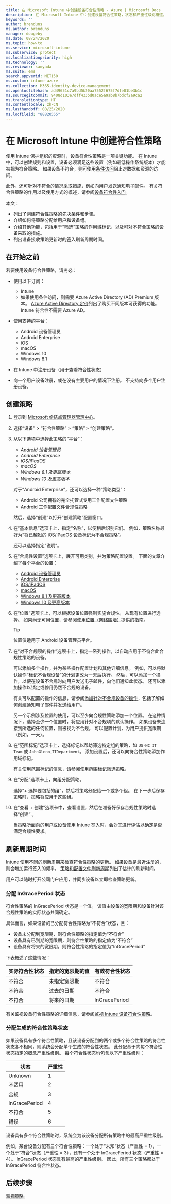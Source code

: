```yaml
---
title: 在 Microsoft Intune 中创建设备符合性策略 - Azure | Microsoft Docs
description: 在 Microsoft Intune 中：创建设备符合性策略，状态和严重性级别概述，使用 InGracePeriod 状态，使用条件访问，处理不具有分配策略的设备，以及 Azure 门户和经典门户中的符合性的差别
keywords: ''
author: brenduns
ms.author: brenduns
manager: dougeby
ms.date: 08/24/2020
ms.topic: how-to
ms.service: microsoft-intune
ms.subservice: protect
ms.localizationpriority: high
ms.technology: ''
ms.reviewer: samyada
ms.suite: ems
search.appverid: MET150
ms.custom: intune-azure
ms.collection: M365-identity-device-management
ms.openlocfilehash: ad49651c7a9bd5b20aa7552f675f7dfe01be3b1c
ms.sourcegitcommit: 9408d103e7dff433bd0ace5a9ab8b7bdcf2a9ca2
ms.translationtype: HT
ms.contentlocale: zh-CN
ms.lasthandoff: 08/25/2020
ms.locfileid: "88820555"
---
```

# <a name="create-a-compliance-policy-in-microsoft-intune"></a>在 Microsoft Intune 中创建符合性策略

使用 Intune 保护组织的资源时，设备符合性策略是一项关键功能。 在 Intune 中，可以创建规则和设置，设备必须满足这些设置（例如最低操作系统版本）才能被视为符合策略。 如果设备不符合，则可使用[条件访问](conditional-access.md)阻止对数据和资源的访问。

此外，还可针对不符合的情况采取措施，例如向用户发送通知电子邮件。 有关符合性策略的作用以及使用方式的概述，请参阅[设备符合性入门](device-compliance-get-started.md)。

本文：

- 列出了创建符合性策略的先决条件和步骤。
- 介绍如何将策略分配给用户和设备组。
- 介绍其他功能，包括用于“筛选”策略的作用域标记，以及可对不符合策略的设备采取的措施。
- 列出设备接收策略更新时的签入刷新周期时间。

## <a name="before-you-begin"></a>在开始之前

若要使用设备符合性策略，请务必：

- 使用以下订阅：

  - Intune
  - 如果使用条件访问，则需要 Azure Active Directory (AD) Premium 版本。 [Azure Active Directory 定价](https://azure.microsoft.com/pricing/details/active-directory/)列出了购买不同版本可获得的功能。 Intune 符合性不需要 Azure AD。

- 使用支持的平台：

  - Android 设备管理员
  - Android Enterprise
  - iOS
  - macOS
  - Windows 10
  - Windows 8.1

- 在 Intune 中注册设备（用于查看符合性状态）

- 向一个用户设备注册，或在没有主要用户的情况下注册。 不支持向多个用户注册设备。

## <a name="create-the-policy"></a>创建策略

1. 登录到 [Microsoft 终结点管理器管理中心](https://go.microsoft.com/fwlink/?linkid=2109431)。

2. 选择“设备” > “符合性策略” > “策略” > “创建策略”。

3. 从以下选项中选择此策略的“平台”：
   - *Android 设备管理员*
   - *Android Enterprise*
   - *iOS/iPadOS*
   - *macOS*
   - *Windows 8.1 及更高版本*
   - *Windows 10 及更高版本*

    对于“Android Enterprise”，还可以选择一种“策略类型”：
     - Android 公司拥有的完全托管式专用工作配置文件策略
     - Android 工作配置文件合规性策略

    然后，选择“创建”以打开“创建策略”配置窗口。

4. 在“基本信息”选项卡上，指定“名称”，以便稍后识别它们。 例如，策略名称最好为“将已越狱的 iOS/iPadOS 设备标记为不合规策略”。

   还可以选择指定“说明”。
  
5. 在“合规性设置”选项卡上，展开可用类别，并为策略配置设置。  下面的文章介绍了每个平台的设置：
   - [Android 设备管理员](compliance-policy-create-android.md)
   - [Android Enterprise](compliance-policy-create-android-for-work.md)
   - [iOS/iPadOS](compliance-policy-create-ios.md)
   - [macOS](compliance-policy-create-mac-os.md)
   - [Windows 8.1 及更高版本](compliance-policy-create-windows-8-1.md)
   - [Windows 10 及更高版本](compliance-policy-create-windows.md)  

6. 在“位置”选项卡上，可以根据设备位置强制实施合规性。 从现有位置进行选择。 如果尚无可用位置，请参阅[使用位置（网络围墙）](use-network-locations.md)提供的指南。
   > [!TIP]
   > 位置仅适用于 Android 设备管理员平台。

7. 在“对不合规项的操作”选项卡上，指定一系列操作，以自动应用于不符合此合规性策略的设备。

   可以添加多个操作，并为某些操作配置计划和其他详细信息。 例如，可以将默认操作“标记不合规设备”的计划更改为一天后执行。 然后，可以添加一个操作，以便在设备不合规时向用户发送电子邮件，向他们通知此状态。 还可以添加操作以锁定或停用仍然不合规的设备。

   有关可以配置的操作的信息，请参阅[添加针对不合规设备的操作](actions-for-noncompliance.md)，包括了解如何创建通知电子邮件并发送给用户。

   另一个示例涉及位置的使用，可以至少向合规性策略添加一个位置。 在这种情况下，选择至少一个位置时，将应用针对不合规项的默认操作。 如果设备未连接到所选的任何位置，则被视为不合规。 可以配置计划，为用户提供宽限期（例如，一天）。

8. 在“范围标记”选项卡上，选择标记以帮助筛选特定组的策略，如 `US-NC IT Team` 或 `JohnGlenn_ITDepartment`。 添加设置后，还可以向符合性策略添加作用域标记。 

   有关使用范围标记的信息，请参阅[使用范围标记筛选策略](../fundamentals/scope-tags.md)。

9. 在“分配”选项卡上，向组分配策略。  

   选择“+ 选择要包括的组”，然后将策略分配给一个或多个组。 在下一步后保存策略时，策略将应用于这些组。 

10. 在“查看 + 创建”选项卡中，查看设置，然后在准备好保存合规性策略时选择“创建” 。  

    当策略所面向的用户或设备使用 Intune 签入时，会对其进行评估以确定是否满足合规性要求。

## <a name="refresh-cycle-times"></a>刷新周期时间

Intune 使用不同的刷新周期来检查符合性策略的更新。 如果设备是最近注册的，则会增加运行签入的频率。 [策略和配置文件刷新周期](../configuration/device-profile-troubleshoot.md#how-long-does-it-take-for-devices-to-get-a-policy-profile-or-app-after-they-are-assigned)列出了估计的刷新时间。

用户可以随时打开公司门户应用，并同步设备以立即检查策略更新。

### <a name="assign-an-ingraceperiod-status"></a>分配 InGracePeriod 状态

符合性策略的 InGracePeriod 状态是一个值。 该值由设备的宽限期和设备针对该合规性策略的实际状态共同确定。

具体而言，如果设备的已分配符合性策略为“不符合”状态，且：

- 设备未分配到宽限期，则符合性策略的指定值为“不符合”
- 设备具有已到期的宽限期，则符合性策略的指定值为“不符合”
- 设备具有将来的宽限期，则符合性策略的指定值为“InGracePeriod”

下表概述了这些情况：

|实际符合性状态|指定的宽限期的值|有效符合性状态|
|---------|---------|---------|
|不符合 |未指定宽限期 |不符合 |
|不符合 |过去的日期|不符合|
|不符合 |将来的日期|InGracePeriod|

有关监视设备符合性策略的详细信息，请参阅[监视 Intune 设备符合性策略](compliance-policy-monitor.md)。

### <a name="assign-a-resulting-compliance-policy-status"></a>分配生成的符合性策略状态

如果设备具有多个符合性策略，且该设备分配到的两个或多个符合性策略的符合性状态各不相同，则系统会分配单个生成的符合性状态。 此分配基于向每个符合性状态指定的概念严重性级别。 每个符合性状态均包含以下严重性级别：

|状态  |严重性  |
|---------|---------|
|Unknown     |1|
|不适用     |2|
|合规|3|
|InGracePeriod|4|
|不符合|5|
|错误|6|

设备具有多个符合性策略时，系统会为该设备分配所有策略中的最高严重性级别。

例如，某台设备分配有三个符合性策略：一个处于“未知”状态（严重性 = 1），一个处于“符合”状态（严重性 = 3），还有一个处于 InGracePeriod 状态（严重性 = 4）。 InGracePeriod 状态具有最高的严重性级别。 因此，所有三个策略都处于 InGracePeriod 符合性状态。

## <a name="next-steps"></a>后续步骤

[监视策略](compliance-policy-monitor.md)。
